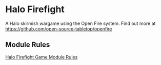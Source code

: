 # Halo Firefight

A Halo skirmish wargame using the Open Fire system. Find out more at https://github.com/open-source-tabletop/openfire

## Module Rules

[Halo Firefight Game Module Rules](https://github.com/open-source-tabletop/openfire-gm-halo/blob/main/01-halo-firefight-game-module.md)